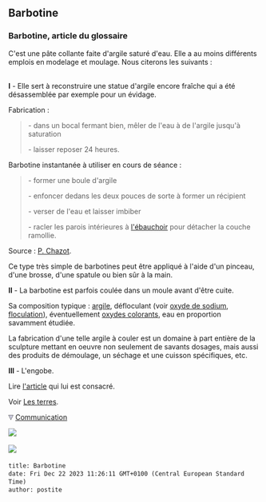## Barbotine
### Barbotine, article du glossaire
 C'est une pâte collante faite d'argile saturé d'eau. Elle a au moins différents emplois en modelage et moulage. Nous citerons les suivants :  
 

**I** - Elle sert à reconstruire une statue d'argile encore fraîche qui a été désassemblée par exemple pour un évidage.

Fabrication :

> \- dans un bocal fermant bien, mêler de l'eau à de l'argile jusqu'à saturation
> 
> \- laisser reposer 24 heures.

Barbotine instantanée à utiliser en cours de séance :

> \- former une boule d'argile
> 
> \- enfoncer dedans les deux pouces de sorte à former un récipient
> 
> \- verser de l'eau et laisser imbiber
> 
> \- racler les parois intérieures à [l'ébauchoir](outilsmodelage.html#lebauchoir) pour détacher la couche ramollie.

Source : [P. Chazot](livres.html#chazot).

Ce type très simple de barbotines peut être appliqué à l'aide d'un pinceau, d'une brosse, d'une spatule ou bien sûr à la main.

**II** - La barbotine est parfois coulée dans un moule avant d'être cuite.

Sa composition typique : [argile](argile.html), défloculant (voir [oxyde de sodium](sodium.html#oxydedesodium), [floculation](floculation.html)), éventuellement [oxydes colorants](oxydes.html), eau en proportion savamment étudiée.

La fabrication d'une telle argile à couler est un domaine à part entière de la sculpture mettant en oeuvre non seulement de savants dosages, mais aussi des produits de démoulage, un séchage et une cuisson spécifiques, etc.

**III** - L'engobe.

Lire [l'article](engobe.html) qui lui est consacré.

Voir [Les terres](terressupports.html).



![](images/flechebas.gif) [Communication](http://www.artrealite.com/annonceurs.htm) 

[![](https://cbonvin.fr/sites/regie.artrealite.com/visuels/campagne1.png)](index-2.html#20131014)

![](https://cbonvin.fr/sites/regie.artrealite.com/visuels/campagne2.png)
```
title: Barbotine
date: Fri Dec 22 2023 11:26:11 GMT+0100 (Central European Standard Time)
author: postite
```
